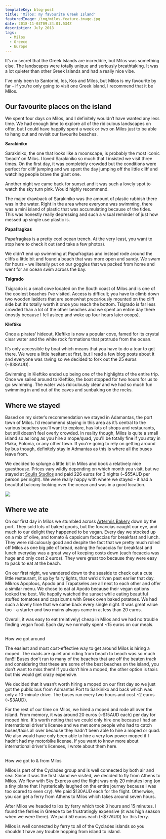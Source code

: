 ```yaml
---
templateKey: blog-post
title: 'Milos: my favourite Greek Island'
featuredImage: /img/milos-feature-image.jpg
date: 2018-11-03T09:34:01.534Z
description: July 2018
tags:
  - Milos
  - Greece
  - Europe
---
```

It’s no secret that the Greek Islands are incredible, but Milos was something else. The landscapes were totally unique and seriously breathtaking. It was a lot quieter than other Greek Islands and had a really nice vibe. 

I've only been to Santorini, Ios, Kos and Milos, but Milos is my favourite by far – if you’re only going to visit one Greek Island, I recommend that it be Milos.

## Our favourite places on the island

We spent four days on Milos, and I definitely wouldn’t have wanted any less time. We had enough time to explore all of the ridiculous landscapes on offer, but I could have happily spent a week or two on Milos just to be able to hang out and revisit our favourite beaches.

**Sarakiniko**

Sarakiniko, the one that looks like a moonscape, is probably the most iconic ‘beach’ on Milos. I loved Sarakiniko so much that I insisted we visit three times. On the first day, it was completely crowded but the conditions were perfect for cliff jumping and we spent the day jumping off the little cliff and watching people brave the giant one. 

Another night we came back for sunset and it was such a lovely spot to watch the sky turn pink. Would highly recommend.

The major drawback of Sarakiniko was the amount of plastic rubbish there was in the water. Right in the area where everyone was swimming, there was a mini island of plastic that was accumulating because of the tides. This was honestly really depressing and such a visual reminder of just how messed up single use plastic is.

**Papafragkas**

Papafragkas is a pretty cool ocean trench. At the very least, you want to stop here to check it out (and take a few photos).

We didn’t end up swimming at Papafragkas and instead rode around the cliffs a little bit and found a beach that was more open and sandy. We swam for hours – we literally put on our goggles that we packed from home and went for an ocean swim across the bay.

**Tsigrado**

Tsigrado is a small cove located on the South coast of Milos and is one of the coolest beaches I’ve visited. Access is difficult; you have to climb down two wooden ladders that are somewhat precariously mounted on the cliff side but it’s totally worth it once you reach the bottom. Tsigrado is far less crowded than a lot of the other beaches and we spent an entire day there (mostly because I fell asleep and woke up four hours later ooops). 

**Kleftiko**

Once a pirates’ hideout, Kleftiko is now a popular cove, famed for its crystal clear water and the white rock formations that protrude from the ocean. 

It’s only accessible by boat which means that you have to do a tour to get there. We were a little hesitant at first, but I read a few blog posts about it and everyone was raving so we decided to fork out the 25 euros (~$38AUD). 

Swimming in Kleftiko ended up being one of the highlights of the entire trip. Once we sailed around to Kleftiko, the boat stopped for two hours for us to go swimming. The water was ridiculously clear and we had so much fun swimming in and out of the caves and sunbaking on the rocks. 

## Where we stayed

Based on my sister’s recommendation we stayed in Adamantas, the port town of Milos. I’d recommend staying in this area as it’s central to the various beaches you’ll want to explore, has lots of shops and restaurants, but still doesn’t feel overly crowded. In reality though, Milos is quite a small island so as long as you hire a mope/quad, you'll be totally fine if you stay in Plaka, Polonia, or any other town. If you're going to rely on getting around by bus though, definitely stay in Admantas as this is where all the buses leave from.

We decided to splurge a little bit in Milos and book a relatively nice guesthouse. Prices vary wildly depending on which month you visit, but we stayed at [Soulis Studios](https://www.booking.com/hotel/gr/soulis-adamas.en-gb.html?aid=356980;label=gog235jc-1DCAsoXEINc291bGlzLWFkYW1hc0gzWANoD4gBAZgBCbgBB8gBDNgBA-gBAYgCAagCAw;sid=a3a8062454383b5c3c6d9609e89a432c;dist=0&keep_landing=1&sb_price_type=total&type=total&) and paid 226 euros for 3 nights (~$55AUD per person per night). We were really happy with where we stayed - it had a beautiful balcony looking over the ocean and was in a good location.

![](/img/accomm.jpg)

## Where we ate

On our first day in Milos we stumbled across [Artermis Bakery](https://www.google.com/maps/place/Artemis+Bakery/@36.7254489,24.4465886,15z/data=!4m2!3m1!1s0x0:0x26915aff33a9fdf6?ved=2ahUKEwiL9_iZ__bfAhXaT30KHWKtD_UQ_BIwDnoECAYQCA) down by the port. They sold lots of baked goods, but the focaccias caught our eye, and much to our delight they happened to be vegan. Every day we stocked up on a mix of olive, and tomato & capsicum focaccias for breakfast and lunch. They were ridiculously good and despite the fact that we pretty much rolled off Milos as one big pile of bread, eating the focaccias for breakfast and lunch everyday was a great way of keeping costs down (each focaccia was huge and only cost 2 euros). They were great too because they were easy to pack to eat at the beach.

On our first night, we wandered down to the seaside to check out a cute little restaurant, lit up by fairy lights, that we’d driven past earlier that day. Mikros Apoplous, Apodo and Trapatseles are all next to each other and offer a similar menu. We chose to eat at Apodo because their vegan options looked the best. We happily watched the sunset while eating beautiful stuffed tomatoes and capsicums with Greek oven baked potatoes. We had such a lovely time that we came back every single night. It was great value too – a starter and two mains always came in at less than 20 euros.

Overall, it was easy to eat (relatively) cheap in Milos and we had no trouble finding vegan food. Each day we normally spent ~15 euros on our meals.

## 

How we got around

The easiest and most cost-effective way to get around Milos is hiring a moped. The roads are quiet and riding from beach to beach was so much fun!!! Buses don’t run to many of the beaches that are off the beaten track and considering that these are some of the best beaches on the island, you don’t want to miss them! If you don’t hire a moped, the other option is taxis but this would get crazy expensive.

We decided that it wasn’t worth hiring a moped on our first day so we just got the public bus from Admantas Port to Sarkiniko and back which was only a 10-minute drive. The buses run every two hours and cost \~2 euros (\~$3AUD).

For the rest of our time on Milos, we hired a moped and rode all over the island. From memory, it was around 20 euros (~$15AUD each) per day for moped hire. It's worth noting that we could only hire one because I had an international driver's license and we met some people who had to catch buses/taxis all over because they hadn't been able to hire a moped or quad. We also would have only been able to hire a very low power moped if I hadn’t had my motorbike license. If you want to know more about international driver's licenses, I wrote about them here.

## 

How we got to & from Milos

Milos is part of the Cyclades group and is well connected by both air and sea. Since it was the first island we visited, we decided to fly from Athens to Milos. We flew with Sky Express and the flight was only 20 minutes long (on a tiny plane that I hysterically laughed on the entire journey because I was too scared to even cry). We paid $130AUD each for the flight. Otherwise, you can get a ferry from Athens to Milos which takes around seven hours.

After Milos we headed to Ios by ferry which took 3 hours and 15 minutes. I found the ferries in Greece to be frustratingly expensive (it was high season when we were there). We paid 50 euros each (~$77AUD) for this ferry.

Milos is well connected by ferry to all of the Cyclades islands so you shouldn't have any trouble hopping from island to island.
